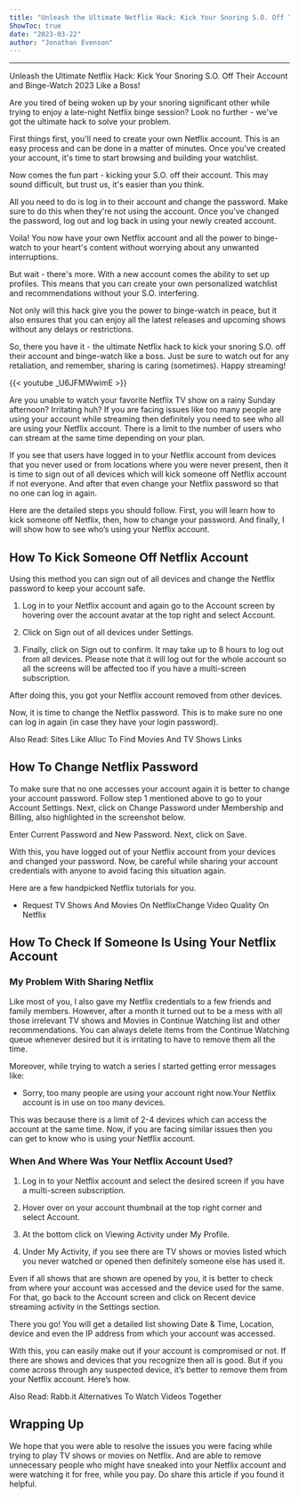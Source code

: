 ```yaml
---
title: "Unleash the Ultimate Netflix Hack: Kick Your Snoring S.O. Off Their Account and Binge-Watch 2023 Like a Boss!"
ShowToc: true 
date: "2023-03-22"
author: "Jonathan Evenson"
---
```

*****
Unleash the Ultimate Netflix Hack: Kick Your Snoring S.O. Off Their Account and Binge-Watch 2023 Like a Boss!

Are you tired of being woken up by your snoring significant other while trying to enjoy a late-night Netflix binge session? Look no further - we've got the ultimate hack to solve your problem.

First things first, you'll need to create your own Netflix account. This is an easy process and can be done in a matter of minutes. Once you've created your account, it's time to start browsing and building your watchlist. 

Now comes the fun part - kicking your S.O. off their account. This may sound difficult, but trust us, it's easier than you think. 

All you need to do is log in to their account and change the password. Make sure to do this when they're not using the account. Once you've changed the password, log out and log back in using your newly created account. 

Voila! You now have your own Netflix account and all the power to binge-watch to your heart's content without worrying about any unwanted interruptions. 

But wait - there's more. With a new account comes the ability to set up profiles. This means that you can create your own personalized watchlist and recommendations without your S.O. interfering. 

Not only will this hack give you the power to binge-watch in peace, but it also ensures that you can enjoy all the latest releases and upcoming shows without any delays or restrictions. 

So, there you have it - the ultimate Netflix hack to kick your snoring S.O. off their account and binge-watch like a boss. Just be sure to watch out for any retaliation, and remember, sharing is caring (sometimes). Happy streaming!

{{< youtube _U6JFMWwimE >}} 



Are you unable to watch your favorite Netflix TV show on a rainy Sunday afternoon? Irritating huh? If you are facing issues like too many people are using your account while streaming then definitely you need to see who all are using your Netflix account. There is a limit to the number of users who can stream at the same time depending on your plan.
 
If you see that users have logged in to your Netflix account from devices that you never used or from locations where you were never present, then it is time to sign out of all devices which will kick someone off Netflix account if not everyone. And after that even change your Netflix password so that no one can log in again.
 
Here are the detailed steps you should follow. First, you will learn how to kick someone off Netflix, then, how to change your password. And finally, I will show how to see who’s using your Netflix account. 
 
## How To Kick Someone Off Netflix Account
 
Using this method you can sign out of all devices and change the Netflix password to keep your account safe.
 
1. Log in to your Netflix account and again go to the Account screen by hovering over the account avatar at the top right and select Account.
 
2. Click on Sign out of all devices under Settings.
 
3. Finally, click on Sign out to confirm. It may take up to 8 hours to log out from all devices. Please note that it will log out for the whole account so all the screens will be affected too if you have a multi-screen subscription.
 
After doing this, you got your Netflix account removed from other devices. 
 
Now, it is time to change the Netflix password. This is to make sure no one can log in again (in case they have your login password).
 
Also Read: Sites Like Alluc To Find Movies And TV Shows Links
 
## How To Change Netflix Password
 
To make sure that no one accesses your account again it is better to change your account password. Follow step 1 mentioned above to go to your Account Settings. Next, click on Change Password under Membership and Billing, also highlighted in the screenshot below.
 
Enter Current Password and New Password. Next, click on Save.
 
With this, you have logged out of your Netflix account from your devices and changed your password. Now, be careful while sharing your account credentials with anyone to avoid facing this situation again.
 
Here are a few handpicked Netflix tutorials for you.
 
- Request TV Shows And Movies On NetflixChange Video Quality On Netflix

 
## How To Check If Someone Is Using Your Netflix Account
 
### My Problem With Sharing Netflix
 
Like most of you, I also gave my Netflix credentials to a few friends and family members. However, after a month it turned out to be a mess with all those irrelevant TV shows and Movies in Continue Watching list and other recommendations. You can always delete items from the Continue Watching queue whenever desired but it is irritating to have to remove them all the time.
 
Moreover, while trying to watch a series I started getting error messages like:
 
- Sorry, too many people are using your account right now.Your Netflix account is in use on too many devices.

 
This was because there is a limit of 2-4 devices which can access the account at the same time. Now, if you are facing similar issues then you can get to know who is using your Netflix account.
 
### When And Where Was Your Netflix Account Used?
 
1. Log in to your Netflix account and select the desired screen if you have a multi-screen subscription.
 
2. Hover over on your account thumbnail at the top right corner and select Account.
 
3. At the bottom click on Viewing Activity under My Profile.
 
4. Under My Activity, if you see there are TV shows or movies listed which you never watched or opened then definitely someone else has used it.
 
Even if all shows that are shown are opened by you, it is better to check from where your account was accessed and the device used for the same. For that, go back to the Account screen and click on Recent device streaming activity in the Settings section.
 
There you go! You will get a detailed list showing Date & Time, Location, device and even the IP address from which your account was accessed.
 
With this, you can easily make out if your account is compromised or not. If there are shows and devices that you recognize then all is good. But if you come across through any suspected device, it’s better to remove them from your Netflix account. Here’s how.
 
Also Read: Rabb.it Alternatives To Watch Videos Together
 
## Wrapping Up
 
We hope that you were able to resolve the issues you were facing while trying to play TV shows or movies on Netflix. And are able to remove unnecessary people who might have sneaked into your Netflix account and were watching it for free, while you pay. Do share this article if you found it helpful.




